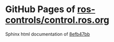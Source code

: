 GitHub Pages of [ros-controls/control.ros.org](https://github.com/ros-controls/control.ros.org.git)
===
Sphinx html documentation of [8efb47bb](https://github.com/ros-controls/control.ros.org/tree/8efb47bbd9c1219af86c1f1842f55f03fde35364)
